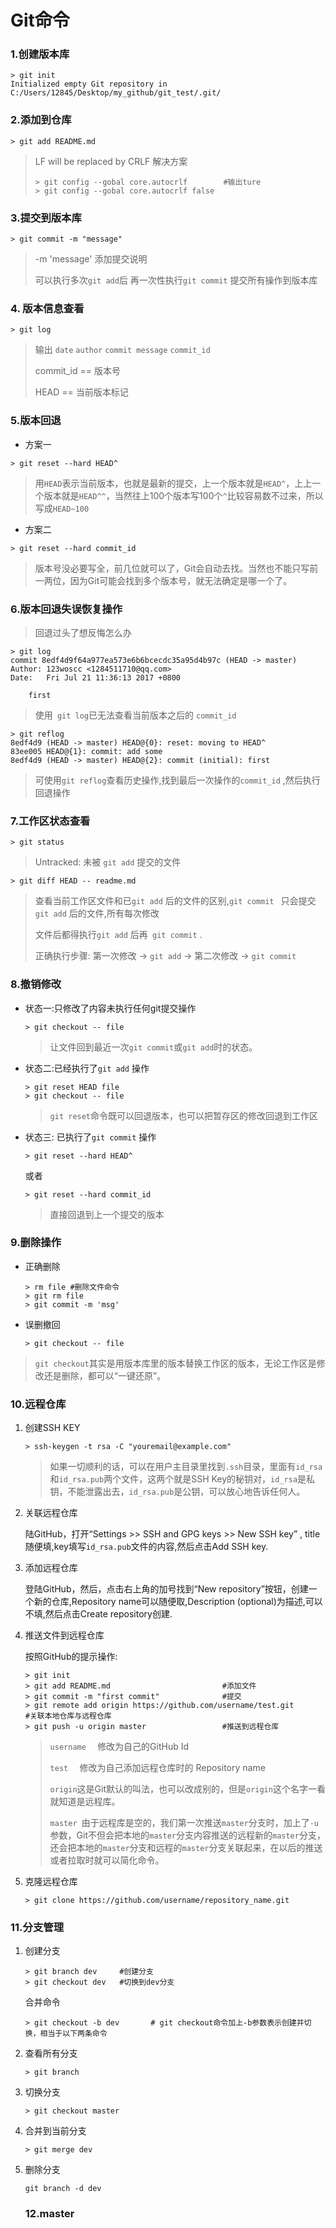 # Git命令 

### 1.创建版本库

```git
> git init 
Initialized empty Git repository in C:/Users/12845/Desktop/my_github/git_test/.git/
```

###  2.添加到仓库

```
> git add README.md
```

> LF will be replaced by CRLF 解决方案
>
> ```
> > git config --gobal core.autocrlf        #输出ture
> > git config --gobal core.autocrlf false
> ```

### 3.提交到版本库

```
> git commit -m "message"
```

> -m 'message' 添加提交说明
>
> 可以执行多次`git add`后 再一次性执行`git commit` 提交所有操作到版本库

### 4. 版本信息查看

```
> git log 
```

> 输出 `date`  `author`  `commit message`  `commit_id`
>
> commit_id == 版本号
>
> HEAD == 当前版本标记

### 5.版本回退

* 方案一

```
> git reset --hard HEAD^
```

>用`HEAD`表示当前版本，也就是最新的提交，上一个版本就是`HEAD^`，上上一个版本就是`HEAD^^`，当然往上100个版本写100个`^`比较容易数不过来，所以写成`HEAD~100`

* 方案二

```
> git reset --hard commit_id
```

> 版本号没必要写全，前几位就可以了，Git会自动去找。当然也不能只写前一两位，因为Git可能会找到多个版本号，就无法确定是哪一个了。

### 6.版本回退失误恢复操作

> 回退过头了想反悔怎么办

```
> git log
commit 8edf4d9f64a977ea573e6b6bcecdc35a95d4b97c (HEAD -> master)
Author: 123woscc <1284511710@qq.com>
Date:   Fri Jul 21 11:36:13 2017 +0800

    first
```

> 使用` git log`已无法查看当前版本之后的 `commit_id` 

```
> git reflog
8edf4d9 (HEAD -> master) HEAD@{0}: reset: moving to HEAD^
83ee005 HEAD@{1}: commit: add some
8edf4d9 (HEAD -> master) HEAD@{2}: commit (initial): first
```

> 可使用`git reflog`查看历史操作,找到最后一次操作的`commit_id` ,然后执行回退操作

### 7.工作区状态查看

````
> git status
````

> Untracked: 未被 `git add` 提交的文件 

```&amp;amp;gt; 
> git diff HEAD -- readme.md
```

> 查看当前工作区文件和已`git add` 后的文件的区别,`git commit ` 只会提交`git add` 后的文件,所有每次修改
>
> 文件后都得执行`git add` 后再` git commit`  .
>
> 正确执行步骤: 第一次修改 -> `git add` -> 第二次修改 -> `git commit`

### 8.撤销修改

* 状态一:只修改了内容未执行任何git提交操作

  ```
  > git checkout -- file
  ```

  > 让文件回到最近一次`git commit`或`git add`时的状态。

* 状态二:已经执行了`git add` 操作

  ```
  > git reset HEAD file
  > git checkout -- file
  ```

  > `git reset`命令既可以回退版本，也可以把暂存区的修改回退到工作区

* 状态三: 已执行了`git commit` 操作

  ```
  > git reset --hard HEAD^
  ```

  或者

  ```
  > git reset --hard commit_id
  ```

  > 直接回退到上一个提交的版本

### 9.删除操作

* 正确删除

  ```
  > rm file #删除文件命令
  > git rm file
  > git commit -m 'msg'
  ```

* 误删撤回

  ```
  > git checkout -- file
  ```

> `git checkout`其实是用版本库里的版本替换工作区的版本，无论工作区是修改还是删除，都可以“一键还原”。

### 10.远程仓库

1. 创建SSH KEY

   ```
   > ssh-keygen -t rsa -C "youremail@example.com"
   ```

   > 如果一切顺利的话，可以在用户主目录里找到`.ssh`目录，里面有`id_rsa`和`id_rsa.pub`两个文件，这两个就是SSH Key的秘钥对，`id_rsa`是私钥，不能泄露出去，`id_rsa.pub`是公钥，可以放心地告诉任何人。

2. 关联远程仓库

   陆GitHub，打开“Settings >> SSH and GPG keys >> New SSH key” , title随便填,key填写`id_rsa.pub`文件的内容,然后点击Add SSH key.

3. 添加远程仓库

   登陆GitHub，然后，点击右上角的加号找到“New repository”按钮，创建一个新的仓库,Repository name可以随便取,Description (optional)为描述,可以不填,然后点击Create repository创建.

4. 推送文件到远程仓库

   按照GitHub的提示操作:

   ```
   > git init
   > git add README.md                         #添加文件
   > git commit -m "first commit"              #提交
   > git remote add origin https://github.com/username/test.git        #关联本地仓库与远程仓库
   > git push -u origin master                 #推送到远程仓库
   ```

   > `username  ` 修改为自己的GitHub Id
   >
   > `test  `  修改为自己添加远程仓库时的 Repository name
   >
   > `origin`这是Git默认的叫法，也可以改成别的，但是`origin`这个名字一看就知道是远程库。
   >
   > `master `由于远程库是空的，我们第一次推送`master`分支时，加上了`-u`参数，Git不但会把本地的`master`分支内容推送的远程新的`master`分支，还会把本地的`master`分支和远程的`master`分支关联起来，在以后的推送或者拉取时就可以简化命令。

5. 克隆远程仓库

   ```
   > git clone https://github.com/username/repository_name.git
   ```

### 11.分支管理

1. 创建分支

   ```
   > git branch dev     #创建分支
   > git checkout dev   #切换到dev分支
   ```

   合并命令

   ```
   > git checkout -b dev       # git checkout命令加上-b参数表示创建并切换，相当于以下两条命令
   ```

2. 查看所有分支

   ```
   > git branch
   ```

3. 切换分支

   ```
   > git checkout master
   ```

4. 合并到当前分支

   ```
   > git merge dev
   ```

5. 删除分支

   ```
   git branch -d dev
   ```

   ### 12.master

   ​